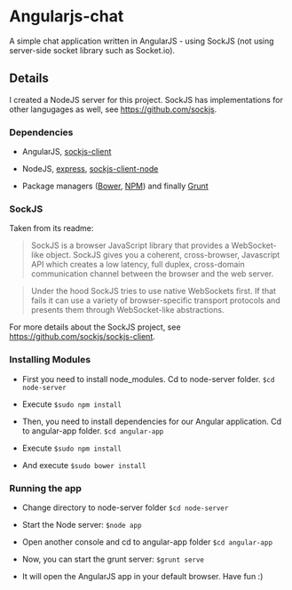 Angularjs-chat
==============

A simple chat application written in AngularJS - using SockJS (not using server-side socket library such as Socket.io).


## Details

I created a NodeJS server for this project. SockJS has implementations for other langugages as well, see https://github.com/sockjs.

### Dependencies

- AngularJS, [sockjs-client](https://github.com/sockjs/sockjs-client)

- NodeJS, [express](expressjs.com), [sockjs-client-node](https://github.com/sockjs/sockjs-node)

- Package managers ([Bower](http://bower.io/), [NPM](https://npmjs.org/)) and finally [Grunt](http://gruntjs.com/)


### SockJS

Taken from its readme:
> SockJS is a browser JavaScript library that provides a WebSocket-like object. SockJS gives you a coherent, cross-browser, Javascript API which creates a low latency, full duplex, cross-domain communication channel between the browser and the web server.

> Under the hood SockJS tries to use native WebSockets first. If that fails it can use a variety of browser-specific transport protocols and presents them through WebSocket-like abstractions.

For more details about the SockJS project, see https://github.com/sockjs/sockjs-client.




### Installing Modules

* First you need to install node_modules. Cd to node-server folder.  ``` $cd node-server ```

* Execute ``` $sudo npm install ```

* Then, you need to install dependencies for our Angular application. Cd to angular-app folder.  ``` $cd angular-app ```

* Execute ``` $sudo npm install ```

* And execute ``` $sudo bower install ```


### Running the app

* Change directory to node-server folder  ``` $cd node-server ```

* Start the Node server: ``` $node app ```

* Open another console and cd to angular-app folder  ``` $cd angular-app ```

* Now, you can start the grunt server: ``` $grunt serve ```

* It will open the AngularJS app in your default browser. Have fun :)



